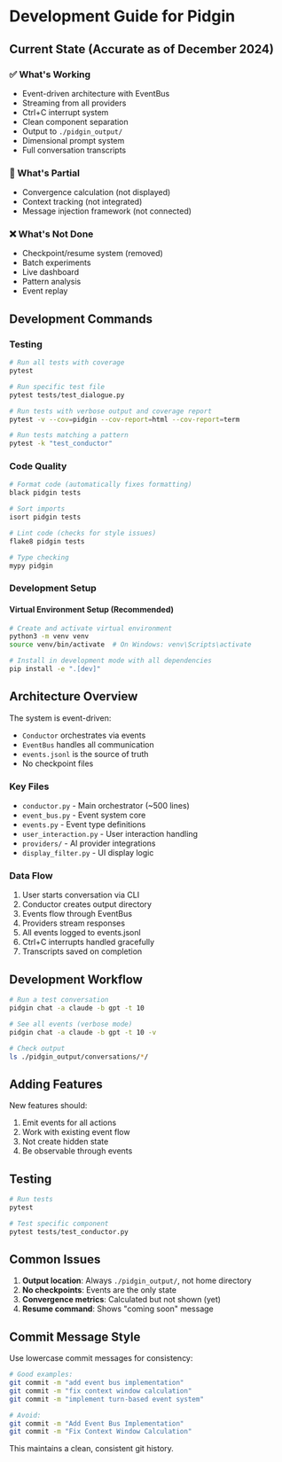 # Development Guide for Pidgin

## Current State (Accurate as of December 2024)

### ✅ What's Working
- Event-driven architecture with EventBus
- Streaming from all providers  
- Ctrl+C interrupt system
- Clean component separation
- Output to `./pidgin_output/`
- Dimensional prompt system
- Full conversation transcripts

### 🚧 What's Partial
- Convergence calculation (not displayed)
- Context tracking (not integrated)
- Message injection framework (not connected)

### ❌ What's Not Done
- Checkpoint/resume system (removed)
- Batch experiments
- Live dashboard
- Pattern analysis
- Event replay

## Development Commands

### Testing
```bash
# Run all tests with coverage
pytest

# Run specific test file
pytest tests/test_dialogue.py

# Run tests with verbose output and coverage report
pytest -v --cov=pidgin --cov-report=html --cov-report=term

# Run tests matching a pattern
pytest -k "test_conductor"
```

### Code Quality
```bash
# Format code (automatically fixes formatting)
black pidgin tests

# Sort imports
isort pidgin tests

# Lint code (checks for style issues)
flake8 pidgin tests

# Type checking
mypy pidgin
```

### Development Setup

#### Virtual Environment Setup (Recommended)
```bash
# Create and activate virtual environment
python3 -m venv venv
source venv/bin/activate  # On Windows: venv\Scripts\activate

# Install in development mode with all dependencies
pip install -e ".[dev]"
```

## Architecture Overview

The system is event-driven:
- `Conductor` orchestrates via events
- `EventBus` handles all communication
- `events.jsonl` is the source of truth
- No checkpoint files

### Key Files

- `conductor.py` - Main orchestrator (~500 lines)
- `event_bus.py` - Event system core
- `events.py` - Event type definitions
- `user_interaction.py` - User interaction handling
- `providers/` - AI provider integrations
- `display_filter.py` - UI display logic

### Data Flow

1. User starts conversation via CLI
2. Conductor creates output directory
3. Events flow through EventBus
4. Providers stream responses
5. All events logged to events.jsonl
6. Ctrl+C interrupts handled gracefully
7. Transcripts saved on completion

## Development Workflow

```bash
# Run a test conversation
pidgin chat -a claude -b gpt -t 10

# See all events (verbose mode)
pidgin chat -a claude -b gpt -t 10 -v

# Check output
ls ./pidgin_output/conversations/*/
```

## Adding Features

New features should:
1. Emit events for all actions
2. Work with existing event flow
3. Not create hidden state
4. Be observable through events

## Testing

```bash
# Run tests
pytest

# Test specific component
pytest tests/test_conductor.py
```

## Common Issues

1. **Output location**: Always `./pidgin_output/`, not home directory
2. **No checkpoints**: Events are the only state
3. **Convergence metrics**: Calculated but not shown (yet)
4. **Resume command**: Shows "coming soon" message

## Commit Message Style

Use lowercase commit messages for consistency:

```bash
# Good examples:
git commit -m "add event bus implementation"
git commit -m "fix context window calculation"
git commit -m "implement turn-based event system"

# Avoid:
git commit -m "Add Event Bus Implementation"
git commit -m "Fix Context Window Calculation"
```

This maintains a clean, consistent git history.